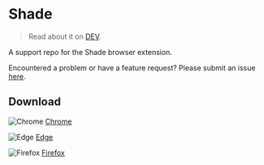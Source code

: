 # Shade

> Read about it on [DEV](https://dev.to/praneetloke/i-wrote-a-browser-extension-to-protect-your-privacy-1nje).

A support repo for the Shade browser extension.

Encountered a problem or have a feature request? Please submit an issue [here](https://github.com/praneetloke/shade-browser-extension/issues/new/choose).

## Download

![Chrome](https://www.google.com/images/icons/product/chrome_web_store-32.png) [Chrome](https://chrome.google.com/webstore/detail/shade/denfadghfapneeflooogfflmnnebpjha?hl=en&authuser=0)

![Edge](https://microsoftedge.microsoft.com/favicon.ico) [Edge](https://microsoftedge.microsoft.com/addons/detail/shade/beejdgamkplgnpoabpkgpkdcbdhhnial)

![Firefox](https://addons.cdn.mozilla.net/favicon.ico?v=2) [Firefox](https://addons.mozilla.org/en-US/firefox/addon/privacy-shade/)
